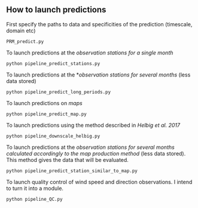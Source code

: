 ## How to launch predictions

First specify the paths to data and specificities of the prediction (timescale, domain etc)

```
PRM_predict.py
```

To launch predictions at the *observation stations for a single month*

```
python pipeline_predict_stations.py
```

To launch predictions at the **observation stations for several months* (less data stored)

```
python pipeline_predict_long_periods.py
```

To launch predictions on *maps*

```
python pipeline_predict_map.py
```

To launch predictions using the method described in *Helbig et al. 2017*

```
python pipeline_downscale_helbig.py
```

To launch predictions at the *observation stations for several months calculated accordingly to the map production method* (less data stored). This method gives the data that will be evaluated.

```
python pipeline_predict_station_similar_to_map.py
```

To launch quality control of wind speed and direction observations. I intend to turn it into a module.

```
python pipeline_QC.py
```

